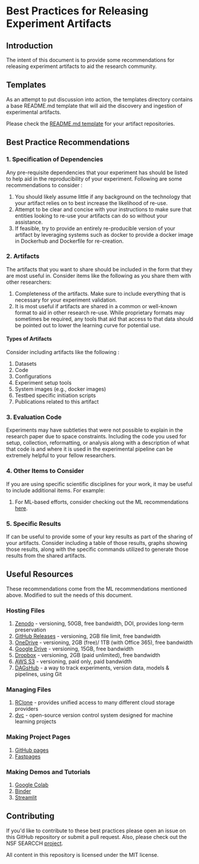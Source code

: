 # Best Practices for Releasing Experiment Artifacts

## Introduction

The intent of this document is to provide some recommendations for releasing experiment artifacts to aid the research community.

## Templates

As an attempt to put discussion into action, the templates directory contains a base README.md template that will aid the discovery and ingestion of experimental artifacts.

Please check the [README.md template](templates/README.md) for your artifact repositories.

## Best Practice Recommendations

### 1. Specification of Dependencies

Any pre-requisite dependencies that your experiment has should be listed to help aid in the reproducibility of your experiment. Following are some recommendations to consider :

1. You should likely assume little if any background on the technology that your artifact relies on to best increase the likelihood of re-use.
2. Attempt to be clear and concise with your instructions to make sure that entities looking to re-use your artifacts can do so without your assistance.
3. If feasible, try to provide an entirely re-producible version of your artifact by leveraging systems such as docker to provide a docker image in Dockerhub and Dockerfile for re-creation.

### 2. Artifacts

The artifacts that you want to share should be included in the form that they are most useful in. Consider items like the following as you share them with other researchers:

1. Completeness of the artifacts. Make sure to include everything that is necessary for your experiment validation.
2. It is most useful if artifacts are shared in a common or well-known format to aid in other research re-use. While proprietary formats may sometimes be required, any tools that aid that access to that data should be pointed out to lower the learning curve for potential use.

#### Types of Artifacts

Consider including artifacts like the following :

1. Datasets
2. Code
3. Configurations
4. Experiment setup tools
5. System images (e.g., docker images)
6. Testbed specific initiation scripts
7. Publications related to this artifact

### 3. Evaluation Code

Experiments may have subtleties that were not possible to explain in the research paper due to space constraints. Including the code you used for setup, collection, reformatting, or analysis along with a description of what that code is and where it is used in the experimental pipeline can be extremely helpful to your fellow researchers.

### 4. Other Items to Consider

If you are using specific scientific disciplines for your work, it may be useful to include additional items. For example:

1. For ML-based efforts, consider checking out the ML recommendations [here](https://github.com/paperswithcode/releasing-research-code).

### 5. Specific Results

If can be useful to provide some of your key results as part of the sharing of your artifacts. Consider including a table of those results, graphs showing those results, along with the specific commands utilized to generate those results from the shared artifacts.

## Useful Resources

These recommendations come from the ML recommendations mentioned above. Modified to suit the needs of this document.

### Hosting Files

1. [Zenodo](https://zenodo.org) - versioning, 50GB, free bandwidth, DOI, provides long-term preservation
2. [GitHub Releases](https://help.github.com/en/github/administering-a-repository/managing-releases-in-a-repository) - versioning, 2GB file limit, free bandwidth
3. [OneDrive](https://www.onedrive.com/) - versioning, 2GB (free)/ 1TB (with Office 365), free bandwidth
4. [Google Drive](https://drive.google.com) - versioning, 15GB, free bandwidth
5. [Dropbox](https://dropbox.com) - versioning, 2GB (paid unlimited), free bandwidth
6. [AWS S3](https://aws.amazon.com/s3/) - versioning, paid only, paid bandwidth
7. [DAGsHub](https://dagshub.com) - a way to track experiments, version data, models & pipelines, using Git

### Managing Files

1. [RClone](https://rclone.org/) - provides unified access to many different cloud storage providers
2. [dvc](https://dvc.org) - open-source version control system designed for machine learning projects

### Making Project Pages

1. [GitHub pages](https://pages.github.com/)
2. [Fastpages](https://github.com/fastai/fastpages)

### Making Demos and Tutorials

1. [Google Colab](https://colab.research.google.com/)
2. [Binder](https://mybinder.org/)
3. [Streamlit](https://github.com/streamlit/streamlit)

## Contributing

If you'd like to contribute to these best practices please open an issue on this GitHub repository or submit a pull request. Also, please check out the NSF SEARCCH [project](https://searcch.cyberexperimentation.org).

All content in this repository is licensed under the MIT license.
